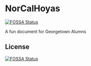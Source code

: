# NorCalHoyas
[![FOSSA Status](https://app.fossa.com/api/projects/git%2Bgithub.com%2Fcarloskcheung%2FNorCalHoyas.svg?type=shield)](https://app.fossa.com/projects/git%2Bgithub.com%2Fcarloskcheung%2FNorCalHoyas?ref=badge_shield)

A fun document for Georgetown Alumns


## License
[![FOSSA Status](https://app.fossa.com/api/projects/git%2Bgithub.com%2Fcarloskcheung%2FNorCalHoyas.svg?type=large)](https://app.fossa.com/projects/git%2Bgithub.com%2Fcarloskcheung%2FNorCalHoyas?ref=badge_large)